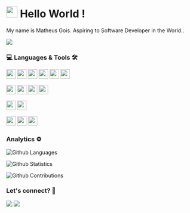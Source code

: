 
<h1><img src="https://emojis.slackmojis.com/emojis/images/1531849430/4246/blob-sunglasses.gif?1531849430" width="30"/> Hello World ! </h1>

My name is Matheus Gois. Aspiring to Software Developer in the World..


![](http://estruyf-github.azurewebsites.net/api/VisitorHit?user=mgoiss&repo=mgoiss&countColorcountColor)


### 💻 Languages & Tools 🛠  

<p>
  <img height="25" src="https://img.shields.io/badge/-HTML5-E34F26.svg?&style=flat-square&logo=html5&logoColor=white" />
  <img height="25" src="https://img.shields.io/badge/-CSS3-1572B6.svg?&style=flat-square&logo=css3&logoColor=white" /> 
  <img height="25" src="https://img.shields.io/badge/-JavaScript-%23F7DF1E.svg?&style=flat-square&logo=javascript&logoColor=black"/>
  <img height="25" src="https://img.shields.io/badge/-Typescript%20-%23007ACC.svg?&style=flat-square&logo=typescript&logoColor=white"/>
  <img height="25" src="https://img.shields.io/badge/-Java-007396?style=flat-square&logo=java" />  
  <img height="25" src="https://img.shields.io/badge/-CSharp-534292?style=flat-square&logo=C-Sharp&logoColor=white" />
</p>
<p>
  <img height="25" src="https://img.shields.io/badge/-React%20-%2320232a.svg?&style=flat-square&logo=react&logoColor=%2361DAFB"/>
  <img height="25" src="https://img.shields.io/badge/-Xamarin-4db2ff?style=flat-square&logo=xamarin&logoColor=white" />
  <img height="25" src="https://img.shields.io/badge/-Spring-6DB33F?style=flat-square&logo=spring&logoColor=white" /> 
  <img height="25" src="https://img.shields.io/badge/-Heroku-534292?style=flat-square&logo=heroku&logoColor=white" />
</p>
<p>
  <img height="25" src="https://img.shields.io/badge/-VSCode-007ACC?style=flat-square&logo=visual-studio-code&logoColor=white" />
  <img height="25" src="https://img.shields.io/badge/-VisualStudio-534292?style=flat-square&logo=visual-studio&logoColor=white" />
</p>
<p>
  <img height="25" src="https://img.shields.io/badge/-Postgresql-336791.svg?&style=flat-square&logo=postgresql&logoColor=white" />
  <img height="25" src="https://img.shields.io/badge/-MySQL-4479A1.svg?&style=flat-square&logo=mysql&logoColor=white" />
  <img height="25" src="https://img.shields.io/badge/-SQLServer-e5352d.svg?&style=flat-square&logo=Microsoft-SQL-Server&logoColor=white" />
</p>


### Analytics ⚙️

![Github Languages](https://github-readme-stats.vercel.app/api/top-langs/?username=mgoiss&layout=compact&count_private=true)

![Github Statistics](https://github-readme-stats.vercel.app/api/?username=mgoiss&count_private=true&show_icons=true)

![Github Contributions](https://github-readme-streak-stats.herokuapp.com/?user=mgoiss&hide_border=true)


### Let's connect? 🤝

<p align="left">
<a href="https://www.linkedin.com/in/mgoiss/"><img src="https://img.shields.io/badge/-LinkedIn-0077B5?style=flat&logo=Linkedin&logoColor=white"/></a>
<a href="mailto:mrochagois@gmail.com"><img src="https://img.shields.io/badge/-mrochagois@gmail.com-D14836?style=flat&logo=Gmail&logoColor=white"/></a>
</p>
